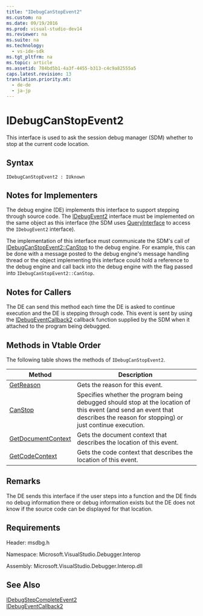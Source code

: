 ```yaml
---
title: "IDebugCanStopEvent2"
ms.custom: na
ms.date: 09/19/2016
ms.prod: visual-studio-dev14
ms.reviewer: na
ms.suite: na
ms.technology: 
  - vs-ide-sdk
ms.tgt_pltfrm: na
ms.topic: article
ms.assetid: 784bd5b1-4a3f-4455-b313-c4c9a82555a5
caps.latest.revision: 13
translation.priority.mt: 
  - de-de
  - ja-jp
---
```

# IDebugCanStopEvent2
This interface is used to ask the session debug manager (SDM) whether to stop at the current code location.  
  
## Syntax  
  
```  
IDebugCanStopEvent2 : IUknown  
```  
  
## Notes for Implementers  
 The debug engine (DE) implements this interface to support stepping through source code. The [IDebugEvent2](../vs140/IDebugEvent2.md) interface must be implemented on the same object as this interface (the SDM uses [QueryInterface](../vs140/QueryInterface.md) to access the `IDebugEvent2` interface).  
  
 The implementation of this interface must communicate the SDM's call of [IDebugCanStopEvent2::CanStop](../vs140/IDebugCanStopEvent2--CanStop.md) to the debug engine. For example, this can be done with a message posted to the debug engine's message handling thread or the object implementing this interface could hold a reference to the debug engine and call back into the debug engine with the flag passed into `IDebugCanStopEvent2::CanStop`.  
  
## Notes for Callers  
 The DE can send this method each time the DE is asked to continue execution and the DE is stepping through code. This event is sent by using the [IDebugEventCallback2](../Topic/IDebugEventCallback2.md) callback function supplied by the SDM when it attached to the program being debugged.  
  
## Methods in Vtable Order  
 The following table shows the methods of `IDebugCanStopEvent2`.  
  
|Method|Description|  
|------------|-----------------|  
|[GetReason](../vs140/IDebugCanStopEvent2--GetReason.md)|Gets the reason for this event.|  
|[CanStop](../vs140/IDebugCanStopEvent2--CanStop.md)|Specifies whether the program being debugged should stop at the location of this event (and send an event that describes the reason for stopping) or just continue execution.|  
|[GetDocumentContext](../vs140/IDebugCanStopEvent2--GetDocumentContext.md)|Gets the document context that describes the location of this event.|  
|[GetCodeContext](../vs140/IDebugCanStopEvent2--GetCodeContext.md)|Gets the code context that describes the location of this event.|  
  
## Remarks  
 The DE sends this interface if the user steps into a function and the DE finds no debug information there or debug information exists but the DE does not know if the source code can be displayed for that location.  
  
## Requirements  
 Header: msdbg.h  
  
 Namespace: Microsoft.VisualStudio.Debugger.Interop  
  
 Assembly: Microsoft.VisualStudio.Debugger.Interop.dll  
  
## See Also  
 [IDebugStepCompleteEvent2](../vs140/IDebugStepCompleteEvent2.md)   
 [IDebugEventCallback2](../Topic/IDebugEventCallback2.md)